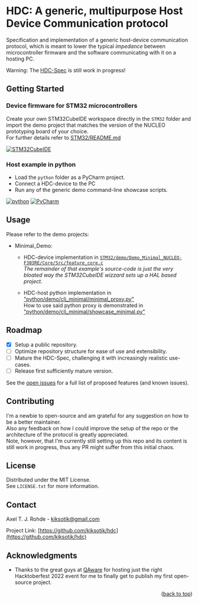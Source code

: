 <a name="readme-top"></a>

# HDC: A generic, multipurpose Host Device Communication protocol
Specification and implementation of a generic host-device communication protocol, which is 
meant to lower the typical *impedance* between microcontroller firmware and the software 
communicating with it on a hosting PC.

Warning: The [HDC-Spec](https://github.com/kiksotik/hdc/blob/main/doc/spec/HDC-Spec.pdf) is still work in progress!


## Getting Started

### Device firmware for STM32 microcontrollers
Create your own STM32CubeIDE workspace directly in the ``STM32`` folder and import the demo 
project that matches the version of the NUCLEO prototyping board of your choice.  
For further details refer to [STM32/README.md](https://github.com/kiksotik/hdc/blob/main/STM32/README.md)

[![STM32CubeIDE][STM32CubeIDE-shield]][STM32CubeIDE-url]

### Host example in python
* Load the ``python`` folder as a PyCharm project.
* Connect a HDC-device to the PC
* Run any of the generic demo command-line showcase scripts.

[![python][python-shield]][python-url]
[![PyCharm][PyCharm-shield]][PyCharm-url]


## Usage
Please refer to the demo projects:
* Minimal_Demo:
  * HDC-device implementation in [``STM32/demo/Demo_Minimal_NUCLEO-F303RE/Core/Src/feature_core.c``](https://github.com/kiksotik/hdc/blob/main/STM32/demo/Demo_Minimal_NUCLEO-F303RE/Core/Src/feature_core.c)  
    _The remainder of that example's source-code is just the very bloated way the STM32CubeIDE wizzard sets up a HAL based project._
	
  * HDC-host python implementation in ["python/demo/cli_minimal/minimal_proxy.py"](https://github.com/kiksotik/hdc/blob/main/python/demo/cli_minimal/minimal_proxy.py)  
    How to use said python proxy is demonstrated in ["python/demo/cli_minimal/showcase_minimal.py"](https://github.com/kiksotik/hdc/blob/main/python/demo/cli_minimal/showcase_minimal.py)  


## Roadmap
- [X] Setup a public repository.
- [ ] Optimize repository structure for ease of use and extensibility.
- [ ] Mature the HDC-Spec, challenging it with increasingly realistic use-cases.
- [ ] Release first sufficiently mature version.

See the [open issues](https://github.com/kiksotik/hdc/issues) for a full list of proposed features (and known issues).


## Contributing
I'm a newbie to open-source and am grateful for any suggestion on how to be a better maintainer.  
Also any feedback on how I could improve the setup of the repo or the architecture of the protocol is greatly appreciated.  
Note, however, that I'm currently still setting up this repo and its content is still work in progress, thus any PR might suffer from this initial chaos.  


## License
Distributed under the MIT License.  
See `LICENSE.txt` for more information.


## Contact
Axel T. J. Rohde - kiksotik@gmail.com

Project Link: [https://github.com/kiksotik/hdc](https://github.com/kiksotik/hdc)


## Acknowledgments
* Thanks to the great guys at [QAware](https://www.qaware.de/) for hosting just the 
  right Hacktoberfest 2022 event for me to finally get to publish my first open-source project.
  
  
<p align="right">(<a href="#readme-top">back to top</a>)</p>


<!-- MARKDOWN LINKS & IMAGES -->
<!-- https://www.markdownguide.org/basic-syntax/#reference-style-links -->

[STM32CubeIDE-shield]: https://img.shields.io/badge/STM32CubeIDE-v1.10.1-brightgreen
[STM32CubeIDE-url]: https://www.st.com/en/development-tools/stm32cubeide.html
[python-shield]: https://img.shields.io/badge/python-v3.10-brightgreen
[python-url]: https://www.python.org/downloads/release/python-3100/
[PyCharm-shield]: https://img.shields.io/badge/PyCharm-2021.2.2-brightgreen
[PyCharm-url]: https://www.jetbrains.com/pycharm/
